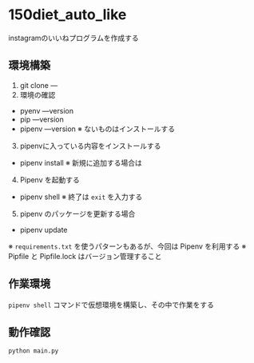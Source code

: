 # 150diet_auto_like

instagramのいいねプログラムを作成する

## 環境構築

1. git clone —
2. 環境の確認
  - pyenv —version
  - pip —version
  - pipenv —version
  ※ ないものはインストールする
3. pipenvに入っている内容をインストールする
  - pipenv install
  ※ 新規に追加する場合は
4. Pipenv を起動する
  - pipenv shell
  ※ 終了は `exit` を入力する
5. pipenv のパッケージを更新する場合
  - pipenv update

※ `requirements.txt` を使うパターンもあるが、今回は Pipenv を利用する
※ Pipfile と Pipfile.lock はバージョン管理すること

## 作業環境

`pipenv shell` コマンドで仮想環境を構築し、その中で作業をする

## 動作確認

```
python main.py
```

